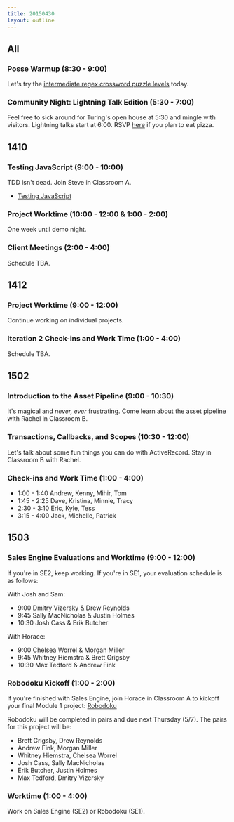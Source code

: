 ```yaml
---
title: 20150430
layout: outline
---
```


## All

### Posse Warmup (8:30 - 9:00)

Let's try the [intermediate regex crossword puzzle levels](http://regexcrossword.com/challenges/intermediate/puzzles/1) today. 

### Community Night: Lightning Talk Edition (5:30 - 7:00)

Feel free to sick around for Turing's open house at 5:30 and mingle with visitors. Lightning talks start at 6:00. RSVP [here](http://www.meetup.com/Turing-Community-Events/events/222045202/) if you plan to eat pizza.

## 1410

### Testing JavaScript (9:00 - 10:00)

TDD isn't dead. Join Steve in Classroom A.

* [Testing JavaScript](https://github.com/turingschool-examples/testing-javascript) 

### Project Worktime (10:00 - 12:00 & 1:00 - 2:00)

One week until demo night. 

### Client Meetings (2:00 - 4:00)

Schedule TBA.

## 1412

### Project Worktime (9:00 - 12:00)

Continue working on individual projects. 

### Iteration 2 Check-ins and Work Time (1:00 - 4:00)

Schedule TBA.

## 1502

### Introduction to the Asset Pipeline (9:00 - 10:30)

It's magical and *never, ever* frustrating. Come learn about the asset pipeline with Rachel in Classroom B. 

### Transactions, Callbacks, and Scopes (10:30 - 12:00)

Let's talk about some fun things you can do with ActiveRecord. Stay in Classroom B with Rachel.

### Check-ins and Work Time (1:00 - 4:00)

* 1:00 - 1:40 Andrew, Kenny, Mihir, Tom
* 1:45 - 2:25 Dave, Kristina, Minnie, Tracy
* 2:30 - 3:10 Eric, Kyle, Tess
* 3:15 - 4:00 Jack, Michelle, Patrick

## 1503

### Sales Engine Evaluations and Worktime (9:00 - 12:00)

If you're in SE2, keep working. If you're in SE1, your evaluation schedule is as follows: 

With Josh and Sam:

* 9:00 Dmitry Vizersky & Drew Reynolds
* 9:45 Sally MacNicholas & Justin Holmes
* 10:30 Josh Cass & Erik Butcher

With Horace: 

* 9:00 Chelsea Worrel & Morgan Miller
* 9:45 Whitney Hiemstra & Brett Grigsby
* 10:30 Max Tedford & Andrew Fink

### Robodoku Kickoff (1:00 - 2:00)

If you're finished with Sales Engine, join Horace in Classroom A to kickoff your final Module 1 project: [Robodoku](https://github.com/JumpstartLab/curriculum/blob/master/source/projects/robodoku.markdown)

Robodoku will be completed in pairs and due next Thursday (5/7). The pairs for this project will be:

* Brett Grigsby, Drew Reynolds
* Andrew Fink, Morgan Miller
* Whitney Hiemstra, Chelsea Worrel
* Josh Cass, Sally MacNicholas
* Erik Butcher, Justin Holmes
* Max Tedford, Dmitry Vizersky

### Worktime (1:00 - 4:00)

Work on Sales Engine (SE2) or Robodoku (SE1). 
